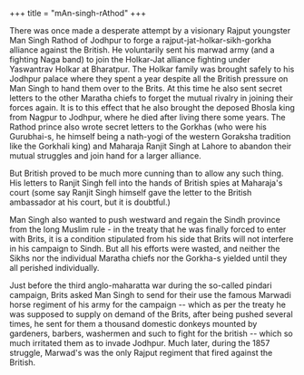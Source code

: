 +++
title = "mAn-singh-rAthod"
+++


There was once made a desperate attempt by a visionary Rajput youngster Man Singh Rathod of Jodhpur to forge a rajput-jat-holkar-sikh-gorkha alliance against the British. He voluntarily sent his marwad army (and a fighting Naga band) to join the Holkar-Jat alliance fighting under Yaswantrav Holkar at Bharatpur. The Holkar family was brought safely to his Jodhpur palace where they spent a year despite all the British pressure on Man Singh to hand them over to the Brits. At this time he also sent secret letters to the other Maratha chiefs to forget the mutual rivalry in joining their forces again. It is to this effect that he also brought the deposed Bhosla king from Nagpur to Jodhpur, where he died after living there some years. The Rathod prince also wrote secret letters to the Gorkhas (who were his Gurubhai-s, he himself being a nath-yogi of the western Goraksha tradition like the Gorkhali king) and Maharaja Ranjit Singh at Lahore to abandon their mutual struggles and join hand for a larger alliance. 

But British proved to be much more cunning than to allow any such thing. His letters to Ranjit Singh fell into the hands of British spies at Maharaja's court (some say Ranjit Singh himself gave the letter to the British ambassador at his court, but it is doubtful.) 

Man Singh also wanted to push westward and regain the Sindh province from the long Muslim rule - in the treaty that he was finally forced to enter with Brits, it is a condition stipulated from his side that Brits will not interfere in his campaign to Sindh. But all his efforts were wasted, and neither the Sikhs nor the individual Maratha chiefs nor the Gorkha-s yielded until they all perished individually. 

Just before the third anglo-maharatta war during the so-called pindari campaign, Brits asked Man Singh to send for their use the famous Marwadi horse regiment of his army for the campaign -- which as per the treaty he was supposed to supply on demand of the Brits, after being pushed several times, he sent for them a thousand domestic donkeys mounted by gardeners, barbers, washermen and such to fight for the british -- which so much irritated them as to invade Jodhpur. Much later, during the 1857 struggle, Marwad's was the only Rajput regiment that fired against the British.